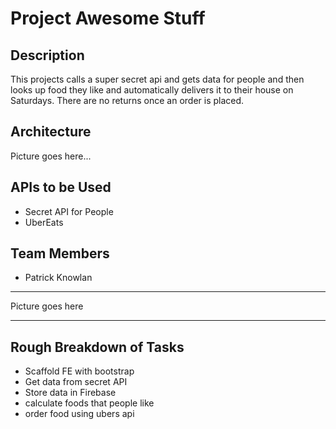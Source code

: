# Project Awesome Stuff

## Description
This projects calls a super secret api and gets data for people and then looks up food they like and automatically delivers it to their house on Saturdays. There are no returns once an order is placed.

## Architecture

Picture goes here...

## APIs to be Used

- Secret API for People
- UberEats

## Team Members

- Patrick Knowlan 
__________________


Picture goes here
__________________

## Rough Breakdown of Tasks
- Scaffold FE with bootstrap
- Get data from secret API
- Store data in Firebase
- calculate foods that people like
- order food using ubers api

 
